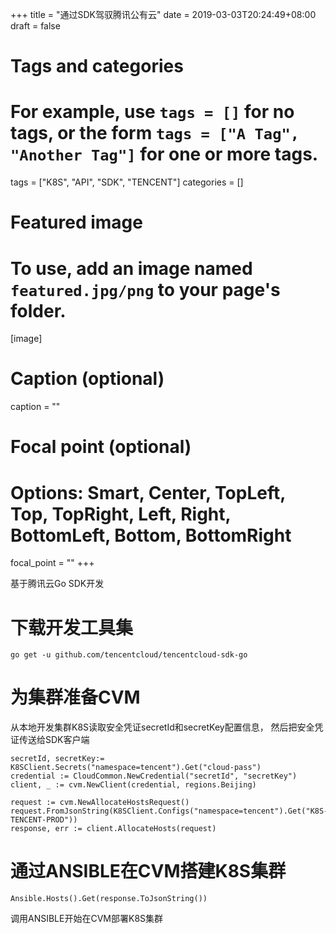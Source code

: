 +++
title = "通过SDK驾驭腾讯公有云"
date = 2019-03-03T20:24:49+08:00
draft = false

# Tags and categories
# For example, use `tags = []` for no tags, or the form `tags = ["A Tag", "Another Tag"]` for one or more tags.
tags = ["K8S", "API", "SDK", "TENCENT"]
categories = []

# Featured image
# To use, add an image named `featured.jpg/png` to your page's folder. 
[image]
  # Caption (optional)
  caption = ""

  # Focal point (optional)
  # Options: Smart, Center, TopLeft, Top, TopRight, Left, Right, BottomLeft, Bottom, BottomRight
  focal_point = ""
+++

基于腾讯云Go SDK开发

# 下载开发工具集

```
go get -u github.com/tencentcloud/tencentcloud-sdk-go
```

# 为集群准备CVM

从本地开发集群K8S读取安全凭证secretId和secretKey配置信息，
然后把安全凭证传送给SDK客户端

```
secretId, secretKey:= K8SClient.Secrets("namespace=tencent").Get("cloud-pass")
credential := CloudCommon.NewCredential("secretId", "secretKey")
client, _ := cvm.NewClient(credential, regions.Beijing)
```  


```
request := cvm.NewAllocateHostsRequest()
request.FromJsonString(K8SClient.Configs("namespace=tencent").Get("K8S-TENCENT-PROD"))
response, err := client.AllocateHosts(request)
```

# 通过ANSIBLE在CVM搭建K8S集群

```
Ansible.Hosts().Get(response.ToJsonString())
```

调用ANSIBLE开始在CVM部署K8S集群